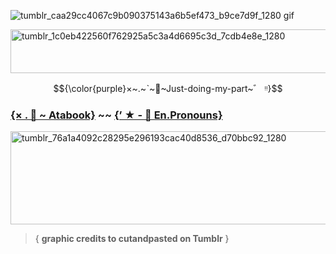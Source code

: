 ![tumblr_caa29cc4067c9b090375143a6b5ef473_b9ce7d9f_1280 gif](https://github.com/user-attachments/assets/f29d14f6-073c-4c95-9919-4930c5a86a94)

<img width="1200" height="70" alt="tumblr_1c0eb422560f762925a5c3a4d6695c3d_7cdb4e8e_1280" src="https://github.com/user-attachments/assets/81d8abf8-a4d4-4369-a959-09e4d7111622" />

$${\color{purple}×~.~ˋ~🌺~Just-doing-my-part~゛ ᵎᵎ}$$

### [{× . 🌺 ~ Atabook}](https://bassiebloomington.atabook.org/) ~~ [{’ ★ - 🌻 En.Pronouns}](https://en.pronouns.page/@SPRINGBASSIE) 

<img width="1280" height="149" alt="tumblr_76a1a4092c28295e296193cac40d8536_d70bbc92_1280" src="https://github.com/user-attachments/assets/f882b83d-85b3-41fd-a668-149c6eb8fb43" />

>{ __graphic credits to cutandpasted on Tumblr__ }
